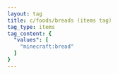```yaml
---
layout: tag
title: c/foods/breads (items tag)
tag_type: items
tag_content: {
  "values": [
    "minecraft:bread"
  ]
}
---
```


